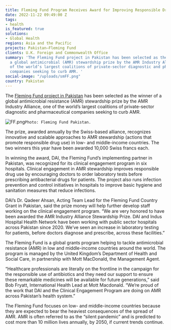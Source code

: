 ```yaml
---
title: Fleming Fund Program Receives Award for Improving Responsible Drug Use in Pakistan
date: 2022-11-22 09:49:00 Z
tags:
- health
is_featured: true
solutions:
- Global Health
regions: Asia and the Pacific
projects: Pakistan—Fleming Fund
clients: U.K. Foreign and Commonwealth Office
summary: 'The Fleming Fund project in Pakistan has been selected as the winner of
  a global antimicrobial (AMR) stewardship prize by the AMR Industry Alliance, one
  of the world’s largest coalitions of private-sector diagnostic and pharmaceutical
  companies seeking to curb AMR. '
social-image: "/uploads/smFF.png"
country: Pakistan
---
```


The [Fleming Fund project in Pakistan](https://www.dai.com/our-work/projects/pakistan-fleming-fund) has been selected as the winner of a global antimicrobial resistance (AMR) stewardship prize by the AMR Industry Alliance, one of the world’s largest coalitions of private-sector diagnostic and pharmaceutical companies seeking to curb AMR. 

![FF.png](/uploads/FF.png)`Photo: Fleming Fund Pakistan.`

<!--more-->

The prize, awarded annually by the Swiss-based alliance, recognizes innovative and scalable approaches to AMR stewardship (actions that promote responsible drug use) in low- and middle-income countries. The two winners this year have been awarded 10,000 Swiss francs each. 

In winning the award, DAI, the Fleming Fund’s implementing partner in Pakistan, was recognized for its clinical engagement program in six hospitals. Clinical engagement in AMR stewardship improves responsible drug use by encouraging doctors to order laboratory tests before prescribing antibacterial drugs for patients. The project also runs infection prevention and control initiatives in hospitals to improve basic hygiene and sanitation measures that reduce infections. 

DAI’s Dr. Qadeer Ahsan, Acting Team Lead for the Fleming Fund Country Grant in Pakistan, said the prize money will help further develop staff working on the clinical engagement program. “We are very honored to have been awarded the AMR Industry Alliance Stewardship Prize. DAI and Indus Hospital Health Network have been working with public sector hospitals across Pakistan since 2020. We’ve seen an increase in laboratory testing for patients, before doctors diagnose and prescribe, across these facilities.”

The Fleming Fund is a global grants program helping to tackle antimicrobial resistance (AMR) in low and middle-income countries around the world. The program is managed by the United Kingdom’s Department of Health and Social Care, in partnership with Mott MacDonald, the Management Agent.   

“Healthcare professionals are literally on the frontline in the campaign for the responsible use of antibiotics and they need our support to ensure these remarkable medicines will be available for future generations,” said Bob Fryatt, International Health Lead at Mott Macdonald. “We’re proud of the work that DAI and the Clinical Engagement Program are doing on AMR across Pakistan’s health system.”

The Fleming Fund focuses on low- and middle-income countries because they are expected to bear the heaviest consequences of the spread of AMR. AMR is often referred to as the “silent pandemic” and is predicted to cost more than 10 million lives annually, by 2050, if current trends continue. 